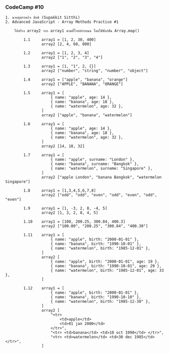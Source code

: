 ### CodeCamp #10
    1. นายสุพรรคกิจ สิทธิ (Supakkit Sitthi)
    2. Advanced JavaScript - Array Methods Practice #1

        ให้สร้าง array2 จาก array1 ตามที่โจทย์กำหนด โดยใช้ฟังก์ชัน Array.map()

            1.1     array1 = [1, 2, 30, 400]
                    array2 [2, 4, 60, 800]

            1.2     array1 = [1, 2, 3, 4]
                    array2 ["1", "2", "3", "4"]

            1.3     array1 = [1, "1", 2, {}] 
                    array2 ["number", "string", "number", "object"]

            1.4     array1 = ["apple", "banana", "orange"]
                    array2 ["APPLE", "BANANA", "ORANGE"]
            
            1.5     array1 = [
                        { name: "apple", age: 14 },
                        { name: "banana", age: 18 },
                        { name: "watermelon", age: 32 },
                    ]
                    array2 ["apple", "banana", "watermelon"]

            1.6     array1 = [
                        { name: "apple", age: 14 },
                        { name: "banana", age: 18 },
                        { name: "watermelon", age: 32 },
                    ]
                    array2 [14, 18, 32]

            1.7     array1 = [
                        { name: "apple", surname: "London" },
                        { name: "banana", surname: "Bangkok" },
                        { name: "watermelon", surname: "Singapore" },
                    ]
                    array2 ["apple London", "banana Bangkok", "watermelon Singapore"]

            1.8     array1 = [1,3,4,5,6,7,8]
                    array2 ["odd", "odd", "even", "odd", "even", "odd", "even"]

            1.9     array1 = [1, -3, 2, 8, -4, 5]
                    array2 [1, 3, 2, 8, 4, 5]

            1.10    array1 = [100, 200.25, 300.84, 400.3]
                    array2 ["100.00", "200.25", "300.84", "400.30"]
            
            1.11    array1 = [
                        { name: "apple", birth: "2000-01-01" },
                        { name: "banana", birth: "1990-10-01" },
                        { name: "watermelon", birth: "1985-12-01" },
                    ]
                    array2 [
                        { name: "apple", birth: "2000-01-01", age: 19 },
                        { name: "banana", birth: "1990-10-01", age: 29 },
                        { name: "watermelon", birth: "1985-12-01", age: 33 },
                    ]

            1.12    array1 = [
                        { name: "apple", birth: "2000-01-01" },
                        { name: "banana", birth: "1990-10-10" },
                        { name: "watermelon", birth: "1985-12-30" },
                    ]
                    array2 [
                        "<tr>
                            <td>apple</td> 
                            <td>01 jan 2000</td>
                        </tr>",
                        "<tr> <td>banana</td> <td>10 oct 1990</td> </tr>",
                        "<tr> <td>watermelon</td> <td>30 dec 1985</td> </tr>",
                    ]

            

